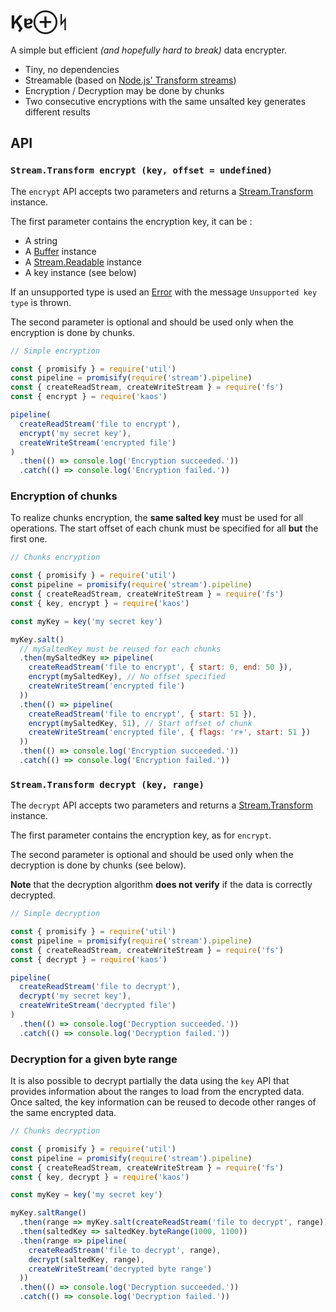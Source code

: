 # &#975;&#592;&oplus;&#5835;

A simple but efficient *(and hopefully hard to break)* data encrypter.

* Tiny, no dependencies
* Streamable (based on [Node.js' Transform streams](https://nodejs.org/api/stream.html#stream_class_stream_transform))
* Encryption / Decryption may be done by chunks
* Two consecutive encryptions with the same unsalted key generates different results

## API

### `Stream.Transform encrypt (key, offset = undefined)`

The `encrypt` API accepts two parameters and returns a [Stream.Transform](https://nodejs.org/api/stream.html#stream_class_stream_transform) instance.

The first parameter contains the encryption key, it can be :
* A string
* A [Buffer](https://nodejs.org/api/buffer.html#buffer_class_buffer) instance
* A [Stream.Readable](https://nodejs.org/api/stream.html#stream_class_stream_readable) instance
* A key instance (see below)

If an unsupported type is used an [Error](https://developer.mozilla.org/fr/docs/Web/JavaScript/Reference/Objets_globaux/Error) with the message `Unsupported key type` is thrown.

The second parameter is optional and should be used only when the encryption is done by chunks.

```javascript
// Simple encryption

const { promisify } = require('util')
const pipeline = promisify(require('stream').pipeline)
const { createReadStream, createWriteStream } = require('fs')
const { encrypt } = require('kaos')

pipeline(
  createReadStream('file to encrypt'),
  encrypt('my secret key'),
  createWriteStream('encrypted file')
)
  .then(() => console.log('Encryption succeeded.'))
  .catch(() => console.log('Encryption failed.'))
```

### Encryption of chunks

To realize chunks encryption, the **same salted key** must be used for all operations. The start offset of each chunk must be specified for all **but** the first one.

```javascript
// Chunks encryption

const { promisify } = require('util')
const pipeline = promisify(require('stream').pipeline)
const { createReadStream, createWriteStream } = require('fs')
const { key, encrypt } = require('kaos')

const myKey = key('my secret key')

myKey.salt()
  // mySaltedKey must be reused for each chunks
  .then(mySaltedKey => pipeline(
    createReadStream('file to encrypt', { start: 0, end: 50 }),
    encrypt(mySaltedKey), // No offset specified
    createWriteStream('encrypted file')
  ))
  .then(() => pipeline(
    createReadStream('file to encrypt', { start: 51 }),
    encrypt(mySaltedKey, 51), // Start offset of chunk
    createWriteStream('encrypted file', { flags: 'r+', start: 51 })
  ))
  .then(() => console.log('Encryption succeeded.'))
  .catch(() => console.log('Encryption failed.'))
```

### `Stream.Transform decrypt (key, range)`

The `decrypt` API accepts two parameters and returns a [Stream.Transform](https://nodejs.org/api/stream.html#stream_class_stream_transform) instance.

The first parameter contains the encryption key, as for `encrypt`.

The second parameter is optional and should be used only when the decryption is done by chunks (see below).

**Note** that the decryption algorithm **does not verify** if the data is correctly decrypted.

```javascript
// Simple decryption

const { promisify } = require('util')
const pipeline = promisify(require('stream').pipeline)
const { createReadStream, createWriteStream } = require('fs')
const { decrypt } = require('kaos')

pipeline(
  createReadStream('file to decrypt'),
  decrypt('my secret key'),
  createWriteStream('decrypted file')
)
  .then(() => console.log('Decryption succeeded.'))
  .catch(() => console.log('Decryption failed.'))
```

### Decryption for a given byte range

It is also possible to decrypt partially the data using the `key` API that provides information about the ranges to load from the encrypted data.
Once salted, the key information can be reused to decode other ranges of the same encrypted data.

```javascript
// Chunks decryption

const { promisify } = require('util')
const pipeline = promisify(require('stream').pipeline)
const { createReadStream, createWriteStream } = require('fs')
const { key, decrypt } = require('kaos')

const myKey = key('my secret key')

myKey.saltRange()
  .then(range => myKey.salt(createReadStream('file to decrypt', range)))
  .then(saltedKey => saltedKey.byteRange(1000, 1100))
  .then(range => pipeline(
    createReadStream('file to decrypt', range),
    decrypt(saltedKey, range),
    createWriteStream('decrypted byte range')
  ))
  .then(() => console.log('Decryption succeeded.'))
  .catch(() => console.log('Decryption failed.'))
```
